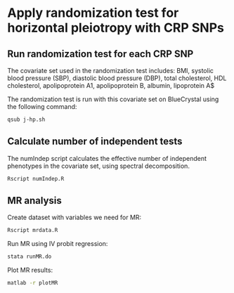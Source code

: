 
# Apply randomization test for horizontal pleiotropy with CRP SNPs


## Run randomization test for each CRP SNP

The covariate set used in the randomization test includes:
BMI, systolic blood pressure (SBP), diastolic blood pressure (DBP), total cholesterol, HDL cholesterol, apolipoprotein A1, apolipoprotein B, albumin, lipoprotein A$

The randomization test is run with this covariate set on BlueCrystal using the following command: 

```bash
qsub j-hp.sh
```


## Calculate number of independent tests

The numIndep script calculates the effective number of independent phenotypes in the covariate set, using spectral decomposition.

```bash
Rscript numIndep.R
```


## MR analysis

Create dataset with variables we need for MR:

```bash
Rscript mrdata.R
```

Run MR using IV probit regression:

```bash
stata runMR.do
```

Plot MR results:

```bash
matlab -r plotMR
```
